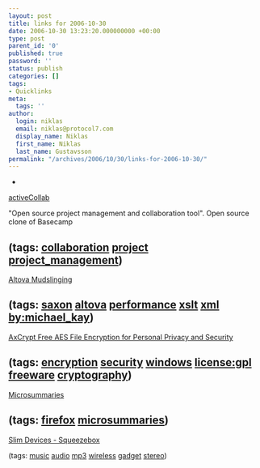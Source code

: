 ```yaml
---
layout: post
title: links for 2006-10-30
date: 2006-10-30 13:23:20.000000000 +00:00
type: post
parent_id: '0'
published: true
password: ''
status: publish
categories: []
tags:
- Quicklinks
meta:
  tags: ''
author:
  login: niklas
  email: niklas@protocol7.com
  display_name: Niklas
  first_name: Niklas
  last_name: Gustavsson
permalink: "/archives/2006/10/30/links-for-2006-10-30/"
---
```

- 
[activeCollab](http://www.activecollab.com/)

"Open source project management and collaboration tool". Open source clone of Basecamp

(tags: [collaboration](http://del.icio.us/protocol7/collaboration) [project](http://del.icio.us/protocol7/project) [project\_management](http://del.icio.us/protocol7/project_management))
- 
[Altova Mudslinging](http://saxonica.blogharbor.com/blog/_archives/2006/10/28/2454935.html)

(tags: [saxon](http://del.icio.us/protocol7/saxon) [altova](http://del.icio.us/protocol7/altova) [performance](http://del.icio.us/protocol7/performance) [xslt](http://del.icio.us/protocol7/xslt) [xml](http://del.icio.us/protocol7/xml) [by:michael\_kay](http://del.icio.us/protocol7/by:michael_kay))
- 
[AxCrypt Free AES File Encryption for Personal Privacy and Security](http://axcrypt.axantum.com/)

(tags: [encryption](http://del.icio.us/protocol7/encryption) [security](http://del.icio.us/protocol7/security) [windows](http://del.icio.us/protocol7/windows) [license:gpl](http://del.icio.us/protocol7/license:gpl) [freeware](http://del.icio.us/protocol7/freeware) [cryptography](http://del.icio.us/protocol7/cryptography))
- 
[Microsummaries](http://microsummaries.org/)

(tags: [firefox](http://del.icio.us/protocol7/firefox) [microsummaries](http://del.icio.us/protocol7/microsummaries))
- 
[Slim Devices - Squeezebox](http://www.slimdevices.com/pi_squeezebox.html)

(tags: [music](http://del.icio.us/protocol7/music) [audio](http://del.icio.us/protocol7/audio) [mp3](http://del.icio.us/protocol7/mp3) [wireless](http://del.icio.us/protocol7/wireless) [gadget](http://del.icio.us/protocol7/gadget) [stereo](http://del.icio.us/protocol7/stereo))
